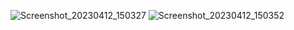 ![Screenshot_20230412_150327](https://user-images.githubusercontent.com/121868302/231418804-32fbf54d-e3ab-4027-8992-dbc5a315e9e8.png)
![Screenshot_20230412_150352](https://user-images.githubusercontent.com/121868302/231418843-909c554e-a050-48e9-9da5-2257477852c0.png)
